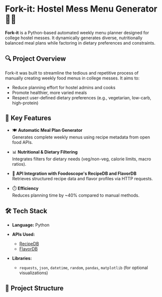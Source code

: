 # Fork-it: Hostel Mess Menu Generator 🥗📅

**Fork-it** is a Python-based automated weekly menu planner designed for college hostel messes. It dynamically generates diverse, nutritionally balanced meal plans while factoring in dietary preferences and constraints.

## 🔍 Project Overview

Fork-it was built to streamline the tedious and repetitive process of manually creating weekly food menus in college messes. It aims to:
- Reduce planning effort for hostel admins and cooks
- Promote healthier, more varied meals
- Respect user-defined dietary preferences (e.g., vegetarian, low-carb, high-protein)

## 🧠 Key Features

- 🍽️ **Automatic Meal Plan Generator**  
  Generates complete weekly menus using recipe metadata from open food APIs.

- 📊 **Nutritional & Dietary Filtering**  
  Integrates filters for dietary needs (veg/non-veg, calorie limits, macro ratios).

- 🔗 **API Integration with Foodoscope's RecipeDB and FlavorDB**  
  Retrieves structured recipe data and flavor profiles via HTTP requests.

- ⏱️ **Efficiency**  
  Reduces planning time by ~40% compared to manual methods.

## 🛠️ Tech Stack

- **Language:** Python  
- **APIs Used:**  
  - [RecipeDB](https://cosylab.iiitd.edu.in/recipedb/)  
  - [FlavorDB](https://cosylab.iiitd.edu.in/flavordb/)

- **Libraries:**  
  - `requests`, `json`, `datetime`, `random`, `pandas`, `matplotlib` (for optional visualizations)

## 📁 Project Structure

